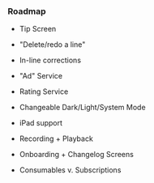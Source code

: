 ### Roadmap

- Tip Screen
- "Delete/redo a line"

- In-line corrections
- "Ad" Service
- Rating Service
- Changeable Dark/Light/System Mode

- iPad support
- Recording + Playback
- Onboarding + Changelog Screens
- Consumables v. Subscriptions
